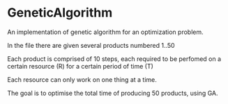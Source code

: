 # GeneticAlgorithm
An implementation of genetic algorithm for an optimization problem.

In the file there are given several products numbered 1..50

Each product is comprised of 10 steps, each required to be perfomed on a certain resource (R) for a certain period of time (T)

Each resource can only work on one thing at a time.

The goal is to optimise the total time of producing 50 products, using GA.
